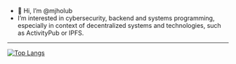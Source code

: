 - 👋 Hi, I’m @mjholub
- I’m interested in cybersecurity, backend and systems programming, especially in context of decentralized systems and technologies, such as ActivityPub or IPFS.

---

[![Top Langs](https://github-readme-stats.vercel.app/api/top-langs/?username=mjholub&count_private=true&exclude_repo=Sage-Green-GTK---XFCE&langs_count=8&hide=c,css,html)](https://github.com/anuraghazra/github-readme-stats)
